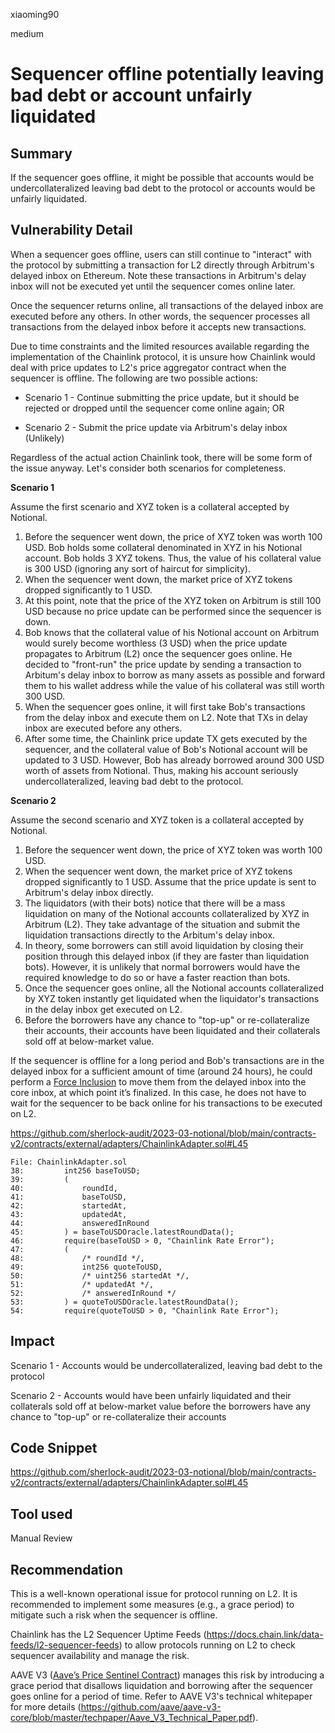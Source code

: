 xiaoming90

medium

# Sequencer offline potentially leaving bad debt or account unfairly liquidated

## Summary

If the sequencer goes offline, it might be possible that accounts would be undercollateralized leaving bad debt to the protocol or accounts would be unfairly liquidated.

## Vulnerability Detail

When a sequencer goes offline, users can still continue to "interact" with the protocol by submitting a transaction for L2 directly through Arbitrum's delayed inbox on Ethereum. Note these transactions in Arbitrum's delay inbox will not be executed yet until the sequencer comes online later. 

Once the sequencer returns online, all transactions of the delayed inbox are executed before any others. In other words, the sequencer processes all transactions from the delayed inbox before it accepts new transactions.

Due to time constraints and the limited resources available regarding the implementation of the Chainlink protocol, it is unsure how Chainlink would deal with price updates to L2's price aggregator contract when the sequencer is offline. The following are two possible actions:

- Scenario 1 - Continue submitting the price update, but it should be rejected or dropped until the sequencer come online again; OR

- Scenario 2 - Submit the price update via Arbitrum's delay inbox (Unlikely)

Regardless of the actual action Chainlink took, there will be some form of the issue anyway. Let's consider both scenarios for completeness.

**Scenario 1**

Assume the first scenario and XYZ token is a collateral accepted by Notional. 

1) Before the sequencer went down, the price of XYZ token was worth 100 USD. Bob holds some collateral denominated in XYZ in his Notional account. Bob holds 3 XYZ tokens. Thus, the value of his collateral value is 300 USD (ignoring any sort of haircut for simplicity).
2) When the sequencer went down, the market price of XYZ tokens dropped significantly to 1 USD.
3) At this point, note that the price of the XYZ token on Arbitrum is still 100 USD because no price update can be performed since the sequencer is down.
4) Bob knows that the collateral value of his Notional account on Arbitrum would surely become worthless (3 USD) when the price update propagates to Arbitrum (L2) once the sequencer goes online. He decided to "front-run" the price update by sending a transaction to Arbitum's delay inbox to borrow as many assets as possible and forward them to his wallet address while the value of his collateral was still worth 300 USD.
5) When the sequencer goes online, it will first take Bob's transactions from the delay inbox and execute them on L2. Note that TXs in delay inbox are executed before any others.
6) After some time, the Chainlink price update TX gets executed by the sequencer, and the collateral value of Bob's Notional account will be updated to 3 USD. However, Bob has already borrowed around 300 USD worth of assets from Notional. Thus, making his account seriously undercollateralized, leaving bad debt to the protocol.

**Scenario 2**

Assume the second scenario and XYZ token is a collateral accepted by Notional.

1) Before the sequencer went down, the price of XYZ token was worth 100 USD.
2) When the sequencer went down, the market price of XYZ tokens dropped significantly to 1 USD. Assume that the price update is sent to Arbitrum's delay inbox directly.
3) The liquidators (with their bots) notice that there will be a mass liquidation on many of the Notional accounts collateralized by XYZ in Arbitrum (L2). They take advantage of the situation and submit the liquidation transactions directly to the Arbitum's delay inbox.
4) In theory, some borrowers can still avoid liquidation by closing their position through this delayed inbox (if they are faster than liquidation bots). However, it is unlikely that normal borrowers would have the required knowledge to do so or have a faster reaction than bots.
5) Once the sequencer goes online, all the Notional accounts collateralized by XYZ token instantly get liquidated when the liquidator's transactions in the delay inbox get executed on L2.
6) Before the borrowers have any chance to "top-up" or re-collateralize their accounts, their accounts have been liquidated and their collaterals sold off at below-market value.

If the sequencer is offline for a long period and Bob's transactions are in the delayed inbox for a sufficient amount of time (around 24 hours), he could perform a [Force Inclusion](https://developer.arbitrum.io/sequencer#unhappyuncommon-case-sequencer-isnt-doing-its-job) to move them from the delayed inbox into the core inbox, at which point it’s finalized. In this case, he does not have to wait for the sequencer to be back online for his transactions to be executed on L2.

https://github.com/sherlock-audit/2023-03-notional/blob/main/contracts-v2/contracts/external/adapters/ChainlinkAdapter.sol#L45

```solidity
File: ChainlinkAdapter.sol
38:         int256 baseToUSD;
39:         (
40:             roundId,
41:             baseToUSD,
42:             startedAt,
43:             updatedAt,
44:             answeredInRound
45:         ) = baseToUSDOracle.latestRoundData();
46:         require(baseToUSD > 0, "Chainlink Rate Error");
47:         (
48:             /* roundId */,
49:             int256 quoteToUSD,
50:             /* uint256 startedAt */,
51:             /* updatedAt */,
52:             /* answeredInRound */
53:         ) = quoteToUSDOracle.latestRoundData();
54:         require(quoteToUSD > 0, "Chainlink Rate Error");
```

## Impact

Scenario 1 - Accounts would be undercollateralized, leaving bad debt to the protocol

Scenario 2 - Accounts would have been unfairly liquidated and their collaterals sold off at below-market value before the borrowers have any chance to "top-up" or re-collateralize their accounts

## Code Snippet

https://github.com/sherlock-audit/2023-03-notional/blob/main/contracts-v2/contracts/external/adapters/ChainlinkAdapter.sol#L45

## Tool used

Manual Review

## Recommendation

This is a well-known operational issue for protocol running on L2. It is recommended to implement some measures (e.g., a grace period) to mitigate such a risk when the sequencer is offline.

Chainlink has the L2 Sequencer Uptime Feeds (https://docs.chain.link/data-feeds/l2-sequencer-feeds) to allow protocols running on L2 to check sequencer availability and manage the risk.

AAVE V3 ([Aave’s Price Sentinel Contract](https://github.com/aave/aave-v3-core/blob/master/contracts/protocol/configuration/PriceOracleSentinel.sol)) manages this risk by introducing a grace period that disallows liquidation and borrowing after the sequencer goes online for a period of time. Refer to AAVE V3's technical whitepaper for more details (https://github.com/aave/aave-v3-core/blob/master/techpaper/Aave_V3_Technical_Paper.pdf).
